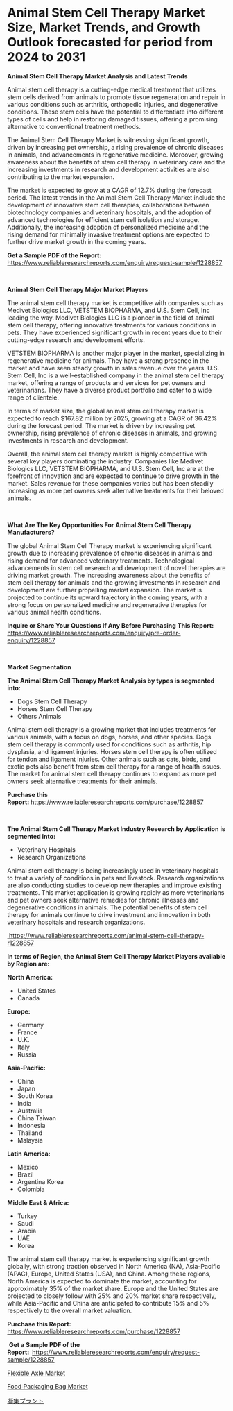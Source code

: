 <p><h1>Animal Stem Cell Therapy Market Size, Market Trends, and Growth Outlook forecasted for period from 2024 to 2031</h1></p><p><strong>Animal Stem Cell Therapy Market Analysis and Latest Trends</strong></p>
<p><p>Animal stem cell therapy is a cutting-edge medical treatment that utilizes stem cells derived from animals to promote tissue regeneration and repair in various conditions such as arthritis, orthopedic injuries, and degenerative conditions. These stem cells have the potential to differentiate into different types of cells and help in restoring damaged tissues, offering a promising alternative to conventional treatment methods.</p><p>The Animal Stem Cell Therapy Market is witnessing significant growth, driven by increasing pet ownership, a rising prevalence of chronic diseases in animals, and advancements in regenerative medicine. Moreover, growing awareness about the benefits of stem cell therapy in veterinary care and the increasing investments in research and development activities are also contributing to the market expansion.</p><p>The market is expected to grow at a CAGR of 12.7% during the forecast period. The latest trends in the Animal Stem Cell Therapy Market include the development of innovative stem cell therapies, collaborations between biotechnology companies and veterinary hospitals, and the adoption of advanced technologies for efficient stem cell isolation and storage. Additionally, the increasing adoption of personalized medicine and the rising demand for minimally invasive treatment options are expected to further drive market growth in the coming years.</p></p>
<p><strong>Get a Sample PDF of the Report:&nbsp;</strong> <a href="https://www.reliableresearchreports.com/enquiry/request-sample/1228857">https://www.reliableresearchreports.com/enquiry/request-sample/1228857</a></p>
<p>&nbsp;</p>
<p><strong>Animal Stem Cell Therapy Major Market Players</strong></p>
<p><p>The animal stem cell therapy market is competitive with companies such as Medivet Biologics LLC, VETSTEM BIOPHARMA, and U.S. Stem Cell, Inc leading the way. Medivet Biologics LLC is a pioneer in the field of animal stem cell therapy, offering innovative treatments for various conditions in pets. They have experienced significant growth in recent years due to their cutting-edge research and development efforts.</p><p>VETSTEM BIOPHARMA is another major player in the market, specializing in regenerative medicine for animals. They have a strong presence in the market and have seen steady growth in sales revenue over the years. U.S. Stem Cell, Inc is a well-established company in the animal stem cell therapy market, offering a range of products and services for pet owners and veterinarians. They have a diverse product portfolio and cater to a wide range of clientele.</p><p>In terms of market size, the global animal stem cell therapy market is expected to reach $167.82 million by 2025, growing at a CAGR of 36.42% during the forecast period. The market is driven by increasing pet ownership, rising prevalence of chronic diseases in animals, and growing investments in research and development.</p><p>Overall, the animal stem cell therapy market is highly competitive with several key players dominating the industry. Companies like Medivet Biologics LLC, VETSTEM BIOPHARMA, and U.S. Stem Cell, Inc are at the forefront of innovation and are expected to continue to drive growth in the market. Sales revenue for these companies varies but has been steadily increasing as more pet owners seek alternative treatments for their beloved animals.</p></p>
<p>&nbsp;</p>
<p><strong>What Are The Key Opportunities For Animal Stem Cell Therapy Manufacturers?</strong></p>
<p><p>The global Animal Stem Cell Therapy market is experiencing significant growth due to increasing prevalence of chronic diseases in animals and rising demand for advanced veterinary treatments. Technological advancements in stem cell research and development of novel therapies are driving market growth. The increasing awareness about the benefits of stem cell therapy for animals and the growing investments in research and development are further propelling market expansion. The market is projected to continue its upward trajectory in the coming years, with a strong focus on personalized medicine and regenerative therapies for various animal health conditions.</p></p>
<p><strong>Inquire or Share Your Questions If Any Before Purchasing This Report:</strong> <a href="https://www.reliableresearchreports.com/enquiry/pre-order-enquiry/1228857">https://www.reliableresearchreports.com/enquiry/pre-order-enquiry/1228857</a></p>
<p>&nbsp;</p>
<p><strong>Market Segmentation</strong></p>
<p><strong>The Animal Stem Cell Therapy Market Analysis by types is segmented into:</strong></p>
<p><ul><li>Dogs Stem Cell Therapy</li><li>Horses Stem Cell Therapy</li><li>Others Animals</li></ul></p>
<p><p>Animal stem cell therapy is a growing market that includes treatments for various animals, with a focus on dogs, horses, and other species. Dogs stem cell therapy is commonly used for conditions such as arthritis, hip dysplasia, and ligament injuries. Horses stem cell therapy is often utilized for tendon and ligament injuries. Other animals such as cats, birds, and exotic pets also benefit from stem cell therapy for a range of health issues. The market for animal stem cell therapy continues to expand as more pet owners seek alternative treatments for their animals.</p></p>
<p><strong>Purchase this Report:&nbsp;</strong><a href="https://www.reliableresearchreports.com/purchase/1228857">https://www.reliableresearchreports.com/purchase/1228857</a></p>
<p>&nbsp;</p>
<p><strong>The Animal Stem Cell Therapy Market Industry Research by Application is segmented into:</strong></p>
<p><ul><li>Veterinary Hospitals</li><li>Research Organizations</li></ul></p>
<p><p>Animal stem cell therapy is being increasingly used in veterinary hospitals to treat a variety of conditions in pets and livestock. Research organizations are also conducting studies to develop new therapies and improve existing treatments. This market application is growing rapidly as more veterinarians and pet owners seek alternative remedies for chronic illnesses and degenerative conditions in animals. The potential benefits of stem cell therapy for animals continue to drive investment and innovation in both veterinary hospitals and research organizations.</p></p>
<p><a href="https://www.reliableresearchreports.com/animal-stem-cell-therapy-r1228857">&nbsp;https://www.reliableresearchreports.com/animal-stem-cell-therapy-r1228857</a></p>
<p><strong>In terms of Region, the Animal Stem Cell Therapy Market Players available by Region are:</strong></p>
<p>
    <p> <strong> North America: </strong>
        <ul>
            <li>United States</li>
            <li>Canada</li>
        </ul>
        </p> 
    <p> <strong> Europe: </strong>
        <ul>
            <li>Germany</li>
            <li>France</li>
            <li>U.K.</li>
            <li>Italy</li>
            <li>Russia</li>
        </ul>
        </p> 
    <p> <strong> Asia-Pacific: </strong>
        <ul>
            <li>China</li>
            <li>Japan</li>
            <li>South Korea</li>
            <li>India</li>
            <li>Australia</li>
            <li>China Taiwan</li>
            <li>Indonesia</li>
            <li>Thailand</li>
            <li>Malaysia</li>
        </ul>
        </p> 
    <p> <strong> Latin America: </strong>
        <ul>
            <li>Mexico</li>
            <li>Brazil</li>
            <li>Argentina Korea</li>
            <li>Colombia</li>
        </ul>
        </p> 
    <p> <strong> Middle East & Africa: </strong>
        <ul>
            <li>Turkey</li>
            <li>Saudi</li>
            <li>Arabia</li>
            <li>UAE</li>
            <li>Korea</li>
        </ul>
    </p>
    </p>
<p><p>The animal stem cell therapy market is experiencing significant growth globally, with strong traction observed in North America (NA), Asia-Pacific (APAC), Europe, United States (USA), and China. Among these regions, North America is expected to dominate the market, accounting for approximately 35% of the market share. Europe and the United States are projected to closely follow with 25% and 20% market share respectively, while Asia-Pacific and China are anticipated to contribute 15% and 5% respectively to the overall market valuation.</p></p>
<p><strong>Purchase this Report: </strong><a href="https://www.reliableresearchreports.com/purchase/1228857">https://www.reliableresearchreports.com/purchase/1228857</a></p>
<p>&nbsp;<strong>Get a Sample PDF of the Report:&nbsp;&nbsp;</strong><a href="https://www.reliableresearchreports.com/enquiry/request-sample/1228857">https://www.reliableresearchreports.com/enquiry/request-sample/1228857</a></p>
<p><strong></strong></p>
<p><p><a href="https://github.com/zcbxbnir25/Market-Research-Report-List-1/blob/main/flexible-axle-market.md">Flexible Axle Market</a></p><p><a href="https://github.com/mhrnetwork1/Market-Research-Report-List-1/blob/main/food-packaging-bag-market.md">Food Packaging Bag Market</a></p><p><a href="https://github.com/DanykaKilback/Market-Research-Report-List-1/blob/main/2844961179131.md">凝集プラント</a></p></p>